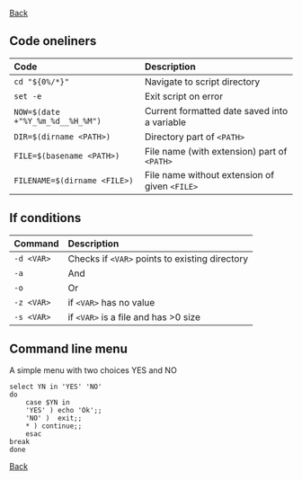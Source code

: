 [Back](../../README.md)

## Code oneliners

| Code                             | Description                                   |
|:---------------------------------|:----------------------------------------------|
| `cd "${0%/*}"`                   | Navigate to script directory                  |
| `set -e`                         | Exit script on error                          |
| `NOW=$(date +"%Y_%m_%d__%H_%M")` | Current formatted date saved into a variable  |
| `DIR=$(dirname <PATH>)`          | Directory part of `<PATH>`                    |
| `FILE=$(basename <PATH>)`        | File name (with extension) part of `<PATH>`   |
| `FILENAME=$(dirname <FILE>)`     | File name without extension of given `<FILE>` |

## If conditions

| Command    | Description                                    |
|:-----------|:-----------------------------------------------|
| `-d <VAR>` | Checks if `<VAR>` points to existing directory |
| `-a`       | And                                            |
| `-o`       | Or                                             |
| `-z <VAR>` | if `<VAR>` has no value                        |
| `-s <VAR>` | if `<VAR>` is a file and has >0 size           |

## Command line menu

A simple menu with two choices YES and NO

```
select YN in 'YES' 'NO'
do
    case $YN in
    'YES' ) echo 'Ok';;
    'NO' )  exit;;
    * ) continue;;
    esac
break
done
```

[Back](../../README.md)
